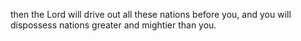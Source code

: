then the Lord will drive out all these nations before you, and you will dispossess nations greater and mightier than you.

